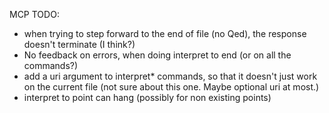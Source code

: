 MCP TODO:
- when trying to step forward to the end of file (no Qed), the response doesn't terminate (I think?)
- No feedback on errors, when doing interpret to end (or on all the commands?)
- add a uri argument to interpret* commands, so that it doesn't just work on the current file (not sure about this one. Maybe optional uri at most.)
- interpret to point can hang (possibly for non existing points)